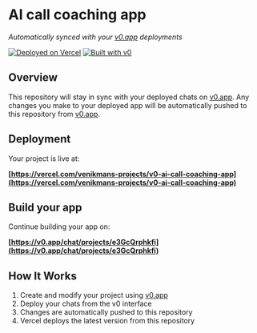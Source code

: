 # AI call coaching app

*Automatically synced with your [v0.app](https://v0.app) deployments*

[![Deployed on Vercel](https://img.shields.io/badge/Deployed%20on-Vercel-black?style=for-the-badge&logo=vercel)](https://vercel.com/venikmans-projects/v0-ai-call-coaching-app)
[![Built with v0](https://img.shields.io/badge/Built%20with-v0.app-black?style=for-the-badge)](https://v0.app/chat/projects/e3GcQrphkfi)

## Overview

This repository will stay in sync with your deployed chats on [v0.app](https://v0.app).
Any changes you make to your deployed app will be automatically pushed to this repository from [v0.app](https://v0.app).

## Deployment

Your project is live at:

**[https://vercel.com/venikmans-projects/v0-ai-call-coaching-app](https://vercel.com/venikmans-projects/v0-ai-call-coaching-app)**

## Build your app

Continue building your app on:

**[https://v0.app/chat/projects/e3GcQrphkfi](https://v0.app/chat/projects/e3GcQrphkfi)**

## How It Works

1. Create and modify your project using [v0.app](https://v0.app)
2. Deploy your chats from the v0 interface
3. Changes are automatically pushed to this repository
4. Vercel deploys the latest version from this repository